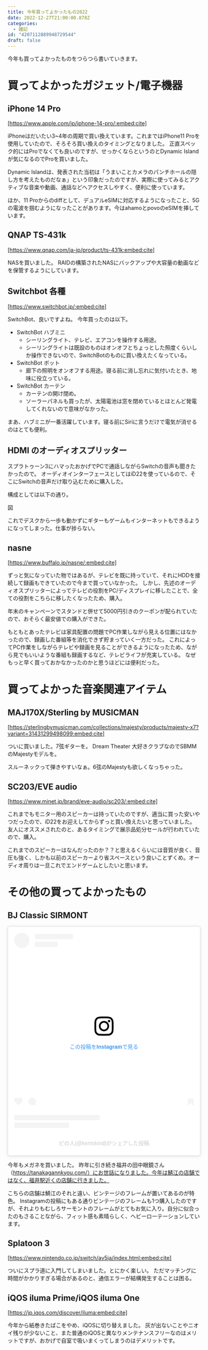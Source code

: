 ```yaml
---
title: 今年買ってよかったもの2022
date: 2022-12-27T21:00:00.878Z
categories:
  - 雑記
id: "4207112889948729544"
draft: false
---
```

今年も買ってよかったものをつらつら書いていきます。

# 買ってよかったガジェット/電子機器

## iPhone 14 Pro

[https://www.apple.com/jp/iphone-14-pro/:embed:cite]

iPhoneはだいたい3~4年の周期で買い換えています。これまではiPhone11 Proを使用していたので、そろそろ買い換えのタイミングとなりました。
正直スペック的にはProでなくても良いのですが、せっかくならというのとDynamic Islandが気になるのでProを買いました。

Dynamic Islandは、発表された当初は「うまいことカメラのパンチホールの隠し方を考えたものだなぁ」という印象だったのですが、実際に使ってみるとアクティブな音楽や動画、通話などへアクセスしやすく、便利に使っています。

ほか、11 Proからのdiffとして、デュアルeSIMに対応するようになったこと、5Gの電波を掴むようになったことがあります。今はahamoとpovoのeSIMを挿しています。


## QNAP TS-431k

[https://www.qnap.com/ja-jp/product/ts-431k:embed:cite]

NASを買いました。
RAIDの構築されたNASにバックアップや大容量の動画などを保管するようにしています。

## Switchbot 各種

[https://www.switchbot.jp/:embed:cite]

SwitchBot、良いですよね。
今年買ったのは以下。

- SwitchBot ハブミニ
  - シーリングライト、テレビ、エアコンを操作する用途。
  - シーリングライトは既設のものはオンオフとちょっとした照度くらいしか操作できないので、SwitchBotのものに買い換えたくなっている。
- SwitchBot ボット
  - 廊下の照明をオンオフする用途。寝る前に消し忘れに気付いたとき、地味に役立っている。
- SwitchBot カーテン
  - カーテンの開け閉め。
  - ソーラーパネルも買ったが、太陽電池は窓を閉めているとほとんど発電してくれないので意味がなかった。

まあ、ハブミニが一番活躍しています。寝る前にSiriに言うだけで電気が消せるのはとても便利。

## HDMI のオーディオスプリッター

スプラトゥーン3にハマったおかげでPCで通話しながらSwitchの音声も聞きたかったので。
オーディオインターフェースとしてはiD22を使っているので、そこにSwitchの音声だけ取り込むために購入した。

構成としては以下の通り。

図

これでデスクから一歩も動かずにギターもゲームもインターネットもできるようになってしまった。仕事が捗らない。

## nasne

[https://www.buffalo.jp/nasne/:embed:cite]

ずっと気になっていた物ではあるが、テレビを既に持っていて、それにHDDを接続して録画もできていたので今まで買っていなかった。
しかし、先述のオーディオスプリッターによってテレビの役割をPC/ディスプレイに移したことで、全ての役割をこちらに移したくなったため、購入。

年末のキャンペーンでスタンドと併せて5000円引きのクーポンが配られていたので、おそらく最安値での購入ができた。

もともとあったテレビは家具配置の問題でPC作業しながら見える位置にはなかったので、録画した番組等を消化できず貯まっていく一方だった。
これによってPC作業をしながらテレビや録画を見ることができるようになったため、ながら見でもいいような番組も録画するなど、テレビライフが充実している。
なぜもっと早く買っておかなかったのかと思うほどには便利だった。

# 買ってよかった音楽関連アイテム

## MAJ170X/Sterling by MUSICMAN

[https://sterlingbymusicman.com/collections/majesty/products/majesty-x7?variant=31431299498099:embed:cite]

ついに買いました。7弦ギターを。
Dream Theater 大好きクラブなのでSBMMのMajestyモデルを。

スルーネックって弾きやすいなぁ。6弦のMajestyも欲しくなっちゃった。

## SC203/EVE audio

[https://www.minet.jp/brand/eve-audio/sc203/:embed:cite]

これまでもモニター用のスピーカーは持っていたのですが、適当に買った安いやつだったので、iD22をお迎えしてからずっと買い換えたいと思っていました。
友人にオススメされたのと、あるタイミングで展示品処分セールが行われていたので、購入。

これまでのスピーカーはなんだったのか？？と思えるくらいには音質が良く、音圧も強く、しかも以前のスピーカーより省スペースという良いことずくめ。オーディオ周りは一旦これでエンドゲームとしたいと思います。

# その他の買ってよかったもの

## BJ Classic SIRMONT

<blockquote class="instagram-media" data-instgrm-permalink="https://www.instagram.com/p/Cg6A-2VLmKo/?utm_source=ig_embed&amp;utm_campaign=loading" data-instgrm-version="14" style=" background:#FFF; border:0; border-radius:3px; box-shadow:0 0 1px 0 rgba(0,0,0,0.5),0 1px 10px 0 rgba(0,0,0,0.15); margin: 1px; max-width:540px; min-width:326px; padding:0; width:99.375%; width:-webkit-calc(100% - 2px); width:calc(100% - 2px);"><div style="padding:16px;"> <a href="https://www.instagram.com/p/Cg6A-2VLmKo/?utm_source=ig_embed&amp;utm_campaign=loading" style=" background:#FFFFFF; line-height:0; padding:0 0; text-align:center; text-decoration:none; width:100%;" target="_blank"> <div style=" display: flex; flex-direction: row; align-items: center;"> <div style="background-color: #F4F4F4; border-radius: 50%; flex-grow: 0; height: 40px; margin-right: 14px; width: 40px;"></div> <div style="display: flex; flex-direction: column; flex-grow: 1; justify-content: center;"> <div style=" background-color: #F4F4F4; border-radius: 4px; flex-grow: 0; height: 14px; margin-bottom: 6px; width: 100px;"></div> <div style=" background-color: #F4F4F4; border-radius: 4px; flex-grow: 0; height: 14px; width: 60px;"></div></div></div><div style="padding: 19% 0;"></div> <div style="display:block; height:50px; margin:0 auto 12px; width:50px;"><svg width="50px" height="50px" viewBox="0 0 60 60" version="1.1" xmlns="https://www.w3.org/2000/svg" xmlns:xlink="https://www.w3.org/1999/xlink"><g stroke="none" stroke-width="1" fill="none" fill-rule="evenodd"><g transform="translate(-511.000000, -20.000000)" fill="#000000"><g><path d="M556.869,30.41 C554.814,30.41 553.148,32.076 553.148,34.131 C553.148,36.186 554.814,37.852 556.869,37.852 C558.924,37.852 560.59,36.186 560.59,34.131 C560.59,32.076 558.924,30.41 556.869,30.41 M541,60.657 C535.114,60.657 530.342,55.887 530.342,50 C530.342,44.114 535.114,39.342 541,39.342 C546.887,39.342 551.658,44.114 551.658,50 C551.658,55.887 546.887,60.657 541,60.657 M541,33.886 C532.1,33.886 524.886,41.1 524.886,50 C524.886,58.899 532.1,66.113 541,66.113 C549.9,66.113 557.115,58.899 557.115,50 C557.115,41.1 549.9,33.886 541,33.886 M565.378,62.101 C565.244,65.022 564.756,66.606 564.346,67.663 C563.803,69.06 563.154,70.057 562.106,71.106 C561.058,72.155 560.06,72.803 558.662,73.347 C557.607,73.757 556.021,74.244 553.102,74.378 C549.944,74.521 548.997,74.552 541,74.552 C533.003,74.552 532.056,74.521 528.898,74.378 C525.979,74.244 524.393,73.757 523.338,73.347 C521.94,72.803 520.942,72.155 519.894,71.106 C518.846,70.057 518.197,69.06 517.654,67.663 C517.244,66.606 516.755,65.022 516.623,62.101 C516.479,58.943 516.448,57.996 516.448,50 C516.448,42.003 516.479,41.056 516.623,37.899 C516.755,34.978 517.244,33.391 517.654,32.338 C518.197,30.938 518.846,29.942 519.894,28.894 C520.942,27.846 521.94,27.196 523.338,26.654 C524.393,26.244 525.979,25.756 528.898,25.623 C532.057,25.479 533.004,25.448 541,25.448 C548.997,25.448 549.943,25.479 553.102,25.623 C556.021,25.756 557.607,26.244 558.662,26.654 C560.06,27.196 561.058,27.846 562.106,28.894 C563.154,29.942 563.803,30.938 564.346,32.338 C564.756,33.391 565.244,34.978 565.378,37.899 C565.522,41.056 565.552,42.003 565.552,50 C565.552,57.996 565.522,58.943 565.378,62.101 M570.82,37.631 C570.674,34.438 570.167,32.258 569.425,30.349 C568.659,28.377 567.633,26.702 565.965,25.035 C564.297,23.368 562.623,22.342 560.652,21.575 C558.743,20.834 556.562,20.326 553.369,20.18 C550.169,20.033 549.148,20 541,20 C532.853,20 531.831,20.033 528.631,20.18 C525.438,20.326 523.257,20.834 521.349,21.575 C519.376,22.342 517.703,23.368 516.035,25.035 C514.368,26.702 513.342,28.377 512.574,30.349 C511.834,32.258 511.326,34.438 511.181,37.631 C511.035,40.831 511,41.851 511,50 C511,58.147 511.035,59.17 511.181,62.369 C511.326,65.562 511.834,67.743 512.574,69.651 C513.342,71.625 514.368,73.296 516.035,74.965 C517.703,76.634 519.376,77.658 521.349,78.425 C523.257,79.167 525.438,79.673 528.631,79.82 C531.831,79.965 532.853,80.001 541,80.001 C549.148,80.001 550.169,79.965 553.369,79.82 C556.562,79.673 558.743,79.167 560.652,78.425 C562.623,77.658 564.297,76.634 565.965,74.965 C567.633,73.296 568.659,71.625 569.425,69.651 C570.167,67.743 570.674,65.562 570.82,62.369 C570.966,59.17 571,58.147 571,50 C571,41.851 570.966,40.831 570.82,37.631"></path></g></g></g></svg></div><div style="padding-top: 8px;"> <div style=" color:#3897f0; font-family:Arial,sans-serif; font-size:14px; font-style:normal; font-weight:550; line-height:18px;">この投稿をInstagramで見る</div></div><div style="padding: 12.5% 0;"></div> <div style="display: flex; flex-direction: row; margin-bottom: 14px; align-items: center;"><div> <div style="background-color: #F4F4F4; border-radius: 50%; height: 12.5px; width: 12.5px; transform: translateX(0px) translateY(7px);"></div> <div style="background-color: #F4F4F4; height: 12.5px; transform: rotate(-45deg) translateX(3px) translateY(1px); width: 12.5px; flex-grow: 0; margin-right: 14px; margin-left: 2px;"></div> <div style="background-color: #F4F4F4; border-radius: 50%; height: 12.5px; width: 12.5px; transform: translateX(9px) translateY(-18px);"></div></div><div style="margin-left: 8px;"> <div style=" background-color: #F4F4F4; border-radius: 50%; flex-grow: 0; height: 20px; width: 20px;"></div> <div style=" width: 0; height: 0; border-top: 2px solid transparent; border-left: 6px solid #f4f4f4; border-bottom: 2px solid transparent; transform: translateX(16px) translateY(-4px) rotate(30deg)"></div></div><div style="margin-left: auto;"> <div style=" width: 0px; border-top: 8px solid #F4F4F4; border-right: 8px solid transparent; transform: translateY(16px);"></div> <div style=" background-color: #F4F4F4; flex-grow: 0; height: 12px; width: 16px; transform: translateY(-4px);"></div> <div style=" width: 0; height: 0; border-top: 8px solid #F4F4F4; border-left: 8px solid transparent; transform: translateY(-4px) translateX(8px);"></div></div></div> <div style="display: flex; flex-direction: column; flex-grow: 1; justify-content: center; margin-bottom: 24px;"> <div style=" background-color: #F4F4F4; border-radius: 4px; flex-grow: 0; height: 14px; margin-bottom: 6px; width: 224px;"></div> <div style=" background-color: #F4F4F4; border-radius: 4px; flex-grow: 0; height: 14px; width: 144px;"></div></div></a><p style=" color:#c9c8cd; font-family:Arial,sans-serif; font-size:14px; line-height:17px; margin-bottom:0; margin-top:8px; overflow:hidden; padding:8px 0 7px; text-align:center; text-overflow:ellipsis; white-space:nowrap;"><a href="https://www.instagram.com/p/Cg6A-2VLmKo/?utm_source=ig_embed&amp;utm_campaign=loading" style=" color:#c9c8cd; font-family:Arial,sans-serif; font-size:14px; font-style:normal; font-weight:normal; line-height:17px; text-decoration:none;" target="_blank">ピの人(@kentskind)がシェアした投稿</a></p></div></blockquote> <script async src="//www.instagram.com/embed.js"></script>

今年もメガネを買いました。
昨年に引き続き福井の田中眼鏡さん（https://tanakagannkyou.com/）にお世話になりました。今年は鯖江の店舗ではなく、福井駅近くの店舗に行きました。

こちらの店舗は鯖江のそれと違い、ビンテージのフレームが置いてあるのが特色。
Instagramの投稿にもある通りビンテージのフレームも1つ購入したのですが、それよりもむしろサーモントのフレームがとてもお気に入り。自分に似合ったのもさることながら、フィット感も素晴らしく、ヘビーローテーションしています。

## Splatoon 3

[https://www.nintendo.co.jp/switch/av5ja/index.html:embed:cite]

ついにスプラ道に入門してしまいました。とにかく楽しい。
ただマッチングに時間がかかりすぎる場合があるのと、通信エラーが結構発生することは困る。

## iQOS iluma Prime/iQOS iluma One

[https://jp.iqos.com/discover/iluma:embed:cite]

今年から紙巻きたばこをやめ、iQOSに切り替えました。
灰が出ないことやニオイ残りが少ないこと、また普通のiQOSと異なりメンテナンスフリーなのはメリットですが、おかげで自室で吸いまくってしまうのはデメリットです。
